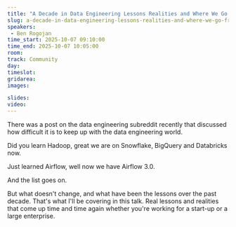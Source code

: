 ```yaml
---
title: "A Decade in Data Engineering Lessons Realities and Where We Go From Here"
slug: a-decade-in-data-engineering-lessons-realities-and-where-we-go-from-here
speakers:
 - Ben Rogojan
time_start: 2025-10-07 09:10:00
time_end: 2025-10-07 10:05:00
room: 
track: Community
day: 
timeslot: 
gridarea: 
images: 

slides:
video: 
---
```


There was a post on the data engineering subreddit recently that discussed how difficult it is to keep up with the data engineering world.

Did you learn Hadoop, great we are on Snowflake, BigQuery and Databricks now.

Just learned Airflow, well now we have Airflow 3.0.

And the list goes on.

But what doesn't change, and what have been the lessons over the past decade. That's what I'll be covering in this talk. Real lessons and realities that come up time and time again whether you're working for a start-up or a large enterprise.
